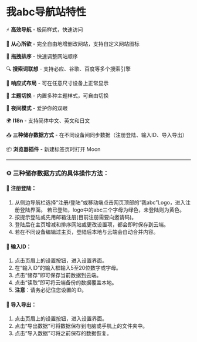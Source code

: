 # 我abc导航站特性

⚡ **高效导航** - 极简样式，快速访问

🍎 **从心所欲** - 完全自由地增删改网站，支持自定义网站图标

🛫 **拖拽排序** - 快速调整网站顺序

🔍 **搜索词联想** - 支持必应、谷歌、百度等多个搜索引擎

📱 **响应式布局** - 可在任意尺寸设备上正常显示

🎨 **主题切换** - 内置多种主题样式，可自由切换

🌙 **夜间模式** - 爱护你的双眼

🌍 **I18n** - 支持简体中文、英文和日文

📤 **三种储存数据方式** - 在不同设备间同步数据（注册登陆、输入ID、导入导出）

📦 **浏览器插件** - 新建标签页时打开 Moon

---

### ⚙️ 三种储存数据方式的具体操作方法：

#### 📎 注册登陆：
1.  从侧边导航栏选择“注册/登陆”或移动端点击网页顶部的“我abc”Logo，进入注册登陆界面。
    若已登陆，logo中的abc三个字母为绿色，未登陆则为黄色。
3.  按提示登陆或先用邮箱注册(目前注册需要向邀请码)。
4.  登陆后在主页增减和排序网站或更改设置项，都会即时保存到云端。
5.  若在不同设备编辑过主页，登陆后本地与云端会自动合并内容。

#### 📎 输入ID：
1.  点击页眉上的设置按钮，进入设置界面。
2.  在“输入ID”的输入框输入5至20位数字或字母。
3.  点击“储存”即可保存当前数据到云端。
4.  点击“读取”即可将云端备份的数据覆盖本地。
5.  **注意**：请务必记住您设置的ID。

#### 📎 导入导出：
1.  点击页眉上的设置按钮，进入设置界面。
2.  点击“导出数据”可将数据保存到电脑或手机上的文件夹中。
3.  点击“导入数据”可将之前保存的数据恢复。
